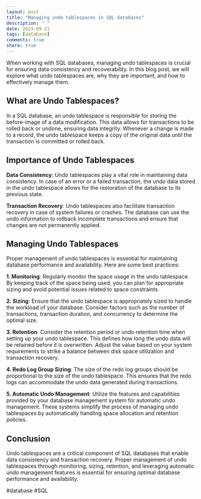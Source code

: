 ```yaml
---
layout: post
title: "Managing undo tablespaces in SQL databases"
description: " "
date: 2023-09-21
tags: [database]
comments: true
share: true
---
```


When working with SQL databases, managing undo tablespaces is crucial for ensuring data consistency and recoverability. In this blog post, we will explore what undo tablespaces are, why they are important, and how to effectively manage them.

## What are Undo Tablespaces?

In a SQL database, an undo tablespace is responsible for storing the before-image of a data modification. This data allows for transactions to be rolled back or undone, ensuring data integrity. Whenever a change is made to a record, the undo tablespace keeps a copy of the original data until the transaction is committed or rolled back.

## Importance of Undo Tablespaces

**Data Consistency**: Undo tablespaces play a vital role in maintaining data consistency. In case of an error or a failed transaction, the undo data stored in the undo tablespace allows for the restoration of the database to its previous state.

**Transaction Recovery**: Undo tablespaces also facilitate transaction recovery in case of system failures or crashes. The database can use the undo information to rollback incomplete transactions and ensure that changes are not permanently applied.

## Managing Undo Tablespaces

Proper management of undo tablespaces is essential for maintaining database performance and availability. Here are some best practices:

**1. Monitoring**: Regularly monitor the space usage in the undo tablespace. By keeping track of the space being used, you can plan for appropriate sizing and avoid potential issues related to space constraints.

**2. Sizing**: Ensure that the undo tablespace is appropriately sized to handle the workload of your database. Consider factors such as the number of transactions, transaction duration, and concurrency to determine the optimal size.

**3. Retention**: Consider the retention period or undo retention time when setting up your undo tablespace. This defines how long the undo data will be retained before it is overwritten. Adjust the value based on your system requirements to strike a balance between disk space utilization and transaction recovery.

**4. Redo Log Group Sizing**: The size of the redo log groups should be proportional to the size of the undo tablespace. This ensures that the redo logs can accommodate the undo data generated during transactions.

**5. Automatic Undo Management**: Utilize the features and capabilities provided by your database management system for automatic undo management. These systems simplify the process of managing undo tablespaces by automatically handling space allocation and retention policies.

## Conclusion

Undo tablespaces are a critical component of SQL databases that enable data consistency and transaction recovery. Proper management of undo tablespaces through monitoring, sizing, retention, and leveraging automatic undo management features is essential for ensuring optimal database performance and availability.

#database #SQL